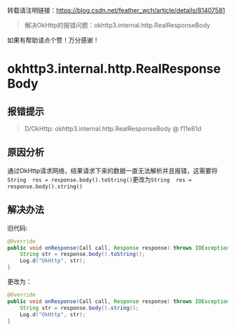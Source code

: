 转载请注明链接：https://blog.csdn.net/feather_wch/article/details/81407581

>解决OkHttp的报错问题：okhttp3.internal.http.RealResponseBody

如果有帮助请点个赞！万分感谢！

# okhttp3.internal.http.RealResponseBody

## 报错提示

>D/OkHttp: okhttp3.internal.http.RealResponseBody @ f11e81d

## 原因分析

通过OkHttp请求网络，结果请求下来的数据一直无法解析并且报错，这需要将`String  res = response.body().toString()`更改为`String  res = response.body().string()`

## 解决办法

旧代码:
```java
@Override
public void onResponse(Call call, Response response) throws IOException {
    String str = response.body().toString();
    Log.d("OkHttp", str);
}
```

更改为：
```java
@Override
public void onResponse(Call call, Response response) throws IOException {
    String str = response.body().string();
    Log.d("OkHttp", str);
}
```

